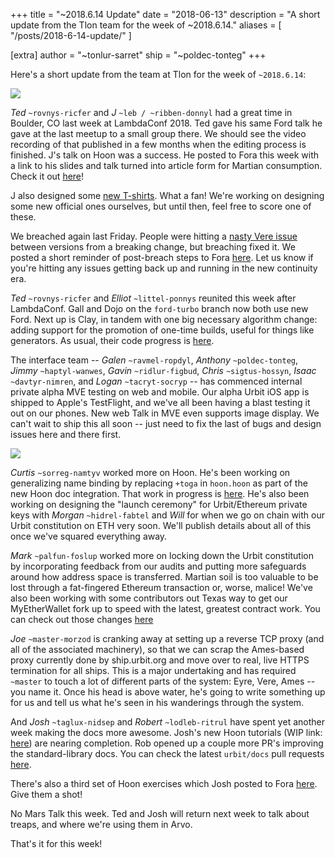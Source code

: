 +++
title = "~2018.6.14 Update"
date = "2018-06-13"
description = "A short update from the Tlon team for the week of ~2018.6.14."
aliases = [ "/posts/2018-6-14-update/" ]

[extra]
author = "~tonlur-sarret"
ship = "~poldec-tonteg"
+++

Here's a short update from the team at Tlon for the week of `~2018.6.14`:

![](https://media.urbit.org/fora/updates/~2018.6.13-Update-1.jpg)

_Ted_ `~rovnys-ricfer` and _J_ `~leb / ~ribben-donnyl` had a great time in Boulder, CO last week at LambdaConf 2018. Ted
gave his same Ford talk he gave at the last meetup to a small group there. We should see the video recording of that
published in a few months when the editing process is finished. J's talk on Hoon was a success. He posted to Fora this
week with a link to his slides and talk turned into article form for Martian consumption. Check it out
[here](https://fora.urbit.org/general/posts/~2018.6.10..19.25.23..6f16~/)!

J also designed some [new T-shirts](https://urbit.threadless.com/). What a fan! We're working on designing some new
official ones ourselves, but until then, feel free to score one of these.

We breached again last Friday. People were hitting a [nasty Vere issue](https://github.com/urbit/urbit/issues/996)
between versions from a breaking change, but breaching fixed it. We posted a short reminder of post-breach steps to Fora
[here](https://fora.urbit.org/general/posts/~2018.6.9..08.37.48..f79a~/). Let us know if you're hitting any issues
getting back up and running in the new continuity era.

_Ted_ `~rovnys-ricfer` and _Elliot_ `~littel-ponnys` reunited this week after LambdaConf. Gall and Dojo on the
`ford-turbo` branch now both use new Ford. Next up is Clay, in tandem with one big necessary algorithm change: adding
support for the promotion of one-time builds, useful for things like generators. As usual, their code progress is
[here](https://github.com/urbit/arvo/tree/ford-turbo).

The interface team -- _Galen_ `~ravmel-ropdyl`, _Anthony_ `~poldec-tonteg`, _Jimmy_ `~haptyl-wanwes`, _Gavin_
`~ridlur-figbud`, _Chris_ `~sigtus-hossyn`, _Isaac_ `~davtyr-nimren`, and _Logan_ `~tacryt-socryp` -- has commenced
internal private alpha MVE testing on web and mobile. Our alpha Urbit iOS app is shipped to Apple's TestFlight, and we've
all been having a blast testing it out on our phones. New web Talk in MVE even supports image display. We can't wait to
ship this all soon -- just need to fix the last of bugs and design issues here and there first.

![](https://media.urbit.org/fora/updates/~2018.6.13-Update-2.jpg)

_Curtis_ `~sorreg-namtyv` worked more on Hoon. He's been working on generalizing name binding by replacing `+toga` in
`hoon.hoon` as part of the new Hoon doc integration. That work in progress is
[here](https://github.com/cgyarvin/arvo/tree/research-tome). He's also been working on designing the "launch ceremony"
for Urbit/Ethereum private keys with _Morgan_ `~hidrel-fabtel` and _Will_ for when we go on chain with our Urbit
constitution on ETH very soon. We'll publish details about all of this once we've squared everything away.

_Mark_ `~palfun-foslup` worked more on locking down the Urbit constitution by incorporating feedback from our audits and
putting more safeguards around how address space is transferred. Martian soil is too valuable to be lost through a
fat-fingered Ethereum transaction or, worse, malice! We've also been working with some contributors out Texas way to get
our MyEtherWallet fork up to speed with the latest, greatest contract work. You can check out those changes
[here](https://github.com/urbit/etherwallet/pull/29)

_Joe_ `~master-morzod` is cranking away at setting up a reverse TCP proxy (and all of the associated machinery), so that
we can scrap the Ames-based proxy currently done by ship.urbit.org and move over to real, live HTTPS termination for all
ships. This is a major undertaking and has required `~master` to touch a lot of different parts of the system: Eyre,
Vere, Ames -- you name it. Once his head is above water, he's going to write something up for us and tell us what he's
seen in his wanderings through the system.

And _Josh_ `~taglux-nidsep` and _Robert_ `~lodleb-ritrul` have spent yet another week making the docs more awesome.
Josh's new Hoon tutorials (WIP link: [here](https://github.com/joshuareagan/doc-drafts)) are nearing completion. Rob
opened up a couple more PR's improving the standard-library docs. You can check the latest `urbit/docs` pull requests
[here](https://github.com/urbit/docs/pulls).

There's also a third set of Hoon exercises which Josh posted to Fora
[here](https://fora.urbit.org/answers/posts/~2018.6.7..20.54.43..2261~/). Give them a shot!

No Mars Talk this week. Ted and Josh will return next week to talk about treaps, and where we're using them in Arvo.

That's it for this week!
